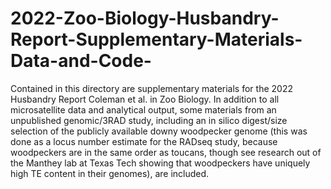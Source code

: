 # 2022-Zoo-Biology-Husbandry-Report-Supplementary-Materials-Data-and-Code-
Contained in this directory are supplementary materials for the 2022 Husbandry Report Coleman et al. in Zoo Biology. In addition to all microsatellite data and analytical output, some materials from an unpublished genomic/3RAD study, including an in silico digest/size selection of the publicly available downy woodpecker genome (this was done as a locus number estimate for the RADseq study, because woodpeckers are in the same order as toucans, though see research out of the Manthey lab at Texas Tech showing that woodpeckers have uniquely high TE content in their genomes), are included. 

